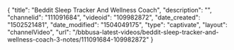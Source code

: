 {
    "title": "Beddit Sleep Tracker And Wellness Coach",
    "description": "",
    "channelid": "111091684",
    "videoid": "109982872",
    "date_created": "1502521481",
    "date_modified": "1504049175",
    "type": "captivate",
    "layout": "channelVideo",
    "url": "\/bbbusa-latest-videos\/beddit-sleep-tracker-and-wellness-coach-3-notes\/111091684-109982872"
}